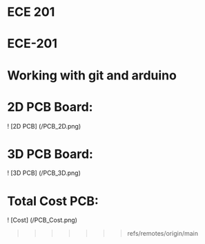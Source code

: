 ECE 201
=======
# ECE-201
# Working with git and arduino
# 2D PCB Board:
! [2D PCB] (/PCB_2D.png)
# 3D PCB Board:
! [3D PCB] (/PCB_3D.png)
# Total Cost PCB:
! [Cost] (/PCB_Cost.png)
>>>>>>> refs/remotes/origin/main
